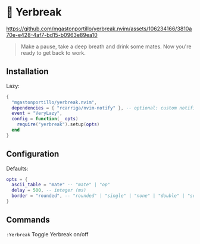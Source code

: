 # 🧉 Yerbreak

https://github.com/mgastonportillo/yerbreak.nvim/assets/106234166/3810a70e-e428-4af7-bd15-b0963e89ea10

> Make a pause, take a deep breath and drink some mates. Now you're ready to get back to work.

## Installation
Lazy:
```lua
{
  "mgastonportillo/yerbreak.nvim",
  dependencies = { "rcarriga/nvim-notify" }, -- optional: custom notifications
  event = "VeryLazy",
  config = function(_ opts)
    require("yerbreak").setup(opts)
  end
}
```
## Configuration
Defaults:
```lua
opts = {
  ascii_table = "mate" -- "mate" | "op"
  delay = 500, -- integer (ms)
  border = "rounded", -- "rounded" | "single" | "none" | "double" | "solid" | "shadow"
}
```

## Commands

`:Yerbreak` Toggle Yerbreak on/off
